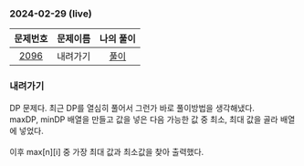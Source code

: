 ### 2024-02-29 (live)
|                     문제번호                     | 문제이름 | 나의 풀이 |
|:--------------------------------------------:|:----:|:---------: |
| [2096](https://www.acmicpc.net/problem/2096) |  내려가기  | [풀이](https://github.com/Kminwo-o/BaekJoon-Algorithm/blob/main/%EB%B0%B1%EC%A4%80/Gold/2096.%E2%80%85%EB%82%B4%EB%A0%A4%EA%B0%80%EA%B8%B0/%EB%82%B4%EB%A0%A4%EA%B0%80%EA%B8%B0.java) |

### 내려가기
DP 문제다. 최근 DP를 열심히 풀어서 그런가 바로 풀이방법을 생각해냈다. <br>
maxDP, minDP 배열을 만들고 값을 넣은 다음 가능한 값 중 최소, 최대 값을 골라 배열에 넣었다. <br>
<br>
이후 max[n][i] 중 가장 최대 값과 최소값을 찾아 출력했다. <br>
